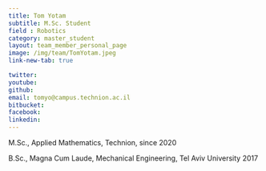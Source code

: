 ```yaml
---
title: Tom Yotam
subtitle: M.Sc. Student
field : Robotics
category: master_student
layout: team_member_personal_page
image: /img/team/TomYotam.jpeg
link-new-tab: true

twitter:
youtube: 
github:
email: tomyo@campus.technion.ac.il
bitbucket: 
facebook: 
linkedin: 
---
```


M.Sc., Applied Mathematics, Technion, since 2020

B.Sc., Magna Cum Laude, Mechanical Engineering, Tel Aviv University 2017



<!-- {% bibliography --query @*[year=2023] --group_by none %}
{% bibliography -q @*[c ~= {{ V. Indelman }}] %}
{% bibliography --sort authors %} -->
